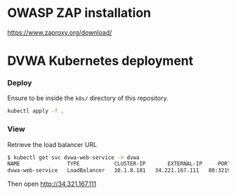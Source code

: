 # OWASP ZAP installation

https://www.zaproxy.org/download/


# DVWA Kubernetes deployment


### Deploy

Ensure to be inside the `k8s/` directory of this repository.

```bash
kubectl apply -f .
```


### View

Retrieve the load balancer URL
```bash
$ kubectl get svc dvwa-web-service -n dvwa
NAME               TYPE           CLUSTER-IP       EXTERNAL-IP     PORT(S)          AGE
dvwa-web-service   LoadBalancer   10.1.8.181   34.221.167.111   80:32198/TCP   4h32m
```
Then open http://34.321.167.111 
